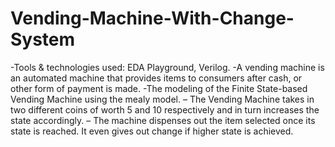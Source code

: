 # Vending-Machine-With-Change-System
-Tools & technologies used: EDA Playground, Verilog.
-A vending machine is an automated machine that provides items to consumers after cash, or other form of payment is made.
-The modeling of the Finite State-based Vending Machine using the mealy model.
– The Vending Machine takes in two different coins of worth 5 and 10 respectively and in turn increases the state
accordingly.
– The machine dispenses out the item selected once its state is reached. It even gives out change if higher state is
achieved.
